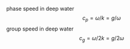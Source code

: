 phase speed in deep water
$$c_p = \omega / k = g/\omega$$
group speed in deep water
$$c_g = \omega / 2k = g / 2\omega$$

